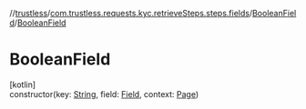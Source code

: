 //[trustless](../../../index.md)/[com.trustless.requests.kyc.retrieveSteps.steps.fields](../index.md)/[BooleanField](index.md)/[BooleanField](-boolean-field.md)

# BooleanField

[kotlin]\
constructor(key: [String](https://kotlinlang.org/api/latest/jvm/stdlib/kotlin/-string/index.html), field: [Field](../../com.trustless.requests.kyc.retrieveSteps/-field/index.md), context: [Page](../../com.trustless.requests.kyc.retrieveSteps.steps/-page/index.md))
